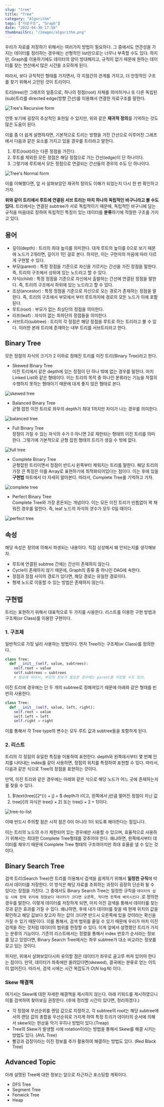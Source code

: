 ```yaml
---
slug: "tree"
title: "Tree"
category: "Algorithm"
tags: ["자료구조", "Graph"]
date: "2022-04-30 17:58"
thumbnailSrc: "/images/algorithm.png"
---
```


우리가 자료를 저장하기 위해서는 여러가지 방법이 필요하다. 그 중에서도 연관성을 가지는 데이터를 정리하는 경우에는 선형적인 list만으로는 너무나 부족할 수도 있다. 하지만, Graph를 이용하기에도 데이터의 양이 방대해지고, 규칙이 없기 때문에 원하는 데이터를 찾는 연산에서 많은 시간을 소모하게 된다.

따라서, 보다 규칙적인 형태를 가지면서, 각 지점간의 관계를 가지고, 더 안정적인 구조를 찾기 위해서 고안된 것이 트리이다.

트리(tree)란 그래프의 일종으로, 하나의 정점(root) 자체를 의미하거나 또 다른 독립된 (sub)트리를 directed edge(방향 간선)를 이용해서 연결한 자료구조를 말한다.

![Tree's Recursive form](/images/tree1.jpeg)

언뜻 보기에 굉장히 추상적인 표현일 수 있지만, 위와 같은 **재귀적 정의**를 기억하는 것도 많은 도움이 된다.

이를 좀 더 쉽게 설명하자면, 기본적으로 트리는 방향을 가진 간선으로 이루어진 그래프에서 다음과 같은 요소를 가지고 있을 경우를 트리라고 말한다.

1. 루트(root)라는 다른 정점을 가진다.
2. 루트를 제외한 모든 정점은 해당 정점으로 가는 간선(edge)이 단 하나이다.
3. 그렇기에 루트에서 모든 정점으로 연결되는 간선들의 경우의 수도 단 하나이다.

![Tree's Normal form](/images/tree2.jpeg)

이를 이해했다면, 앞 서 살펴보았던 재귀적 정의도 이해가 되었는지 다시 한 번 확인하고 가자.

**위와 같이 트리에서 루트에 연결된 서브 트리는 마치 하나의 독립적인 바구니라고 볼 수도 있다.** 트리에서는 연결된 subtree가 서로 독립적이기 때문에, 독립적인 바구니에 담는 규칙을 마음대로 정하여 독립적인 특징이 있는 데이터를 **분류**하기에 적절한 구조를 가지고 있다.

## 용어

- 깊이(depth) : 트리의 최대 높이를 의미한다. 대게 루트의 높이를 0으로 보기 때문에 노드가 2개라면, 깊이가 1인 걸로 본다. 하지만, 이는 구현자의 마음에 따라 다르게 구현할 수 있다.
- 부모(parent) : 특정 정점을 기준으로 자신을 가르키는 간선을 가진 정점을 말한다. 즉, 트리의 구조에서 상위에 있는 노드라고 할 수 있다.
- 자식(child) : 특정 정점을 기준으로 자신에서 출발하는 간선에 연결된 정점을 말한다. 즉, 트리의 구조에서 하위에 있는 노드라고 할 수 있다.
- 조상(ancestor) : 특정 정점을 기준으로 자신으로 오는 경로가 존재하는 정점을 말한다. 즉, 트리의 구조에서 부모에서 부터 루트까지에 경로의 모든 노드가 이에 포함된다.
- 루트(root) : 부모가 없는 최상단의 정점을 의미한다.
- 리프(leaf) : 자식이 없는 최하단의 정점들을 의미한다.
- 서브트리(subtree) : 트리의 각 정점은 해당 정점을 루트로 하는 트리라고 볼 수 있다. 이러한 본래 트리에 존재하는 내부 트리를 서브트리라고 한다.

## Binary Tree
  
모든 정점의 자식의 크기가 2 이하로 정해진 트리를 이진 트리(Binary Tree)라고 한다.

- Skewed Binary Tree  
  이진 트리에서 같은 depth에 있는 정점이 단 하나 밖에 없는 경우를 말한다. 마치 Linked List와 같은 형태이다. 이는 트리의 목적 중 하나인 분류라는 기능을 적절히 수행하지 못하는 형태이기 때문에 대게 좋지 않은 형태로 본다.

![skewed tree](/images/skewed-tree.png)

- Balanced Binary Tree  
  균형 잡힌 이진 트리로 좌우의 depth가 최대 1까지만 차이가 나는 경우를 의미한다.

![balanced tree](/images/balanced-tree.png)

- Full Binary Tree  
  정점이 가질 수 있는 자식의 수가 0 아니면 2로 제한되는 형태의 이진 트리를 의미한다. 그렇기에 기본적으로 균형 잡힌 형태의 트리가 생길 수 밖에 없다.

![full tree](/images/full-tree.png)

- Complete Binary Tree  
  균형잡힌 트리이면서 정점이 반드시 왼쪽부터 채워지는 트리를 말한다. 해당 트리의 가장 큰 특징은 이를 Array로 표현하기에 최적화되어있다는 점이다. 이는 후에 있을 **구현법** 파트에서 더 자세히 알아본다. 따라서, Complete Tree를 기억하고 가자.

![complete tree](/images/complete-tree.png)

- Perfect Binary Tree  
  Complete Tree와 가장 혼돈되는 개념이다. 이는 모든 이진 트리가 빈틈없이 꽉 채워진 경우를 말한다. 즉, leaf 노드의 자식의 갯수가 모두 0일 때이다.

![perfect tree](/images/perfect-tree.png)

## 속성

해당 속성은 정의에 의해서 파생되는 내용이다. 직접 상상해서 왜 안되는지를 생각해보자.

- 루트에 연결된 subtree 간에는 간선이 존재하지 않는다.
- Cycle이 존재하지 않기 때문에, Graph의 종류 중 하나인 DAG에 속한다.
- 정점과 정점 사이의 경로가 있다면, 해당 경로는 유일한 경로이다.
- 형제 노드로 이동할 수 있는 방법은 존재하지 않는다.

## 구현법

트리는 표현하기 위해서 대표적으로 두 가지를 사용한다. 리스트를 이용한 구현 방법과 구조체(or Class)를 이용한 구현이다.

### 1. 구조체

일반적으로 가장 널리 사용하는 방법이다. 먼저 Tree라는 구조체(or Class)를 정의한다.

```python
class Tree:
  def __init__(self, value, subtrees):
    self.root = value
    self.subtrees = subtrees
    # 필요에 따라서, 부모의 정보가 필요한 경우에는 parent를 저장할 수도 있다.
```

이진 트리에 경우에는 단 두 개의 subtree로 정해져있기 때문에 아래와 같은 형태를 빈번히 사용한다.

```python
class Tree:
  def __init__(self, value, left, right):
    self.root = value
    self.left = left
    self.right = right
```

이를 통해서 각 Tree type의 변수는 모두 루트 값과 subtree들을 포함하게 된다.

### 2. 리스트

트리의 각 정점의 유일한 특징을 이용하여 표현한다. depth와 왼쪽에서부터 몇 번째 인지를 나타내는 index를 같이 사용하면, 정점의 위치를 특정하여 표현할 수 있다.
따라서, 다음과 같은 식으로 Tree의 정점을 표현하는 것이다.

만약, 이진 트리와 같은 경우에는 아래와 같은 식으로 해당 노드가 어느 곳에 존재하는지를 찾을 수 있다.

1. $\text{tree}[2^{i} + j] = $ depth가 i이고, 왼쪽에서 j만큼 떨어진 정점이 지닌 값
2. $\text{tree}[i]$의 자식은 $\text{tree}[i \times 2]$ 또는 $\text{tree}[i \times 2 + 1]$이다.

![tree-to-list](/images/tree-to-list.jpeg)

이때 반드시 주의할 점은 시작 점은 0이 아니라 1이 되도록 해야한다는 점입니다.

이는 트리의 노드의 수가 제한되어 있는 경우에만 사용할 수 있으며, 효율적으로 사용하기 위해서는 최대한 Complete Tree형태를 갖추어야 한다. 왜냐하면, 왼쪽에서부터 데이터를 채우기 때문에 Complete Tree 형태의 구조여야지만 최대 효율을 낼 수 있는 것이다.

## Binary Search Tree

검색 트리(Search Tree)란 트리를 이용해서 검색을 쉽게하기 위해서 **일정한 규칙**에 따라서 데이터를 저장한다. 이 방식은 해당 자료를 조회하는 과정이 굉장히 단순화 될 수 있다는 장점을 가진다. 그 중에서도 Binary Search Tree는 일정한 규칙을 `데이터의 삽입 시에 현재 위치에 정점보다 데이터가 크다면 오른쪽, 작다면 왼쪽에 배치시킨다.`로 정의한 경우를 말한다. 이렇게 데이터를 저장하게 되면, 마치 이진 검색을 통해서 데이터를 찾는 것과 같은 효과를 가질 수 있다. 왜냐하면, 후에 내가 데이터를 찾을 때 현재 위치의 값을 확인하고 해당 값보다 찾고자 하는 값이 크다면 반드시 오른쪽에 있을 것이라는 확신을 가질 수 있기 때문이다. 이를 통해서, 검색 범위를 줄일 수 있기 때문에 우리가 마치 이진 검색을 하는 것처럼 데이터의 범위를 한정할 수 있다. 이게 앞에서 설명했던 트리가 가지는 분류의 기능이다. 기존의 리스트에서는 정렬을 통해서 index 번호가 순서라는 정보를 담고 있었다면, Binary Search Tree에서는 좌우 subtree가 대소 비교라는 정보를 갖고 있는 것이다.

하지만, 위에서 살펴보았다시피 유의할 점은 데이터가 좌우로 골고루 퍼져 있어야 한다는 점이다. 만약, 데이터가 좌축에만 쏠려있다면(skewed), 결국에는 분류로 얻는 이득이 없어진다. 따라서, 검색 시에는 시간 복잡도가 $O(N~\log{N})$ 이다.

### Skew 해결책

여기서는 Skew에 대한 자세한 해결책을 제시하지 않는다. 아래 키워드를 제시하였으니 이를 검색하여 찾아보길 권장한다. (후에 정리할 시간이 있다면, 정리하겠다.)

- 각 정점에 우선순위를 랜덤 값으로 지정하고, 각 subtree의 root는 해당 subtree에서의 랜덤 값의 총합을 우선순위로 가지게 하여 특정 트리가 데이터의 순서에 의해서 skew되는 현상을 막기 우히나 방법이 있다.(Treap)
- Tree의 Skew가 발생할 시에 rotation이라는 방법을 통해서 Skew를 해결 시키는 방법도 있다. (AVL Tree)
- 빨강과 검정이라는 이진 정보를 추가 활용하여 해결하는 방법도 있다. (Red Black Tree)

## Advanced Topic

아래 설명된 Tree에 대한 정보는 앞으로 차근차근 포스팅할 계획이다.

- DFS Tree
- Segment Tree
- Fenwick Tree
- Heap
